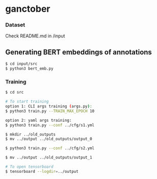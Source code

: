 # ganctober

### Dataset
Check README.md in /input
## Generating BERT embeddings of annotations
```bash
$ cd input/src
$ python3 bert_emb.py  
```

### Training
```bash
$ cd src

# To start training
option 1: CLI args training (args.py):
$ python3 train.py --TRAIN_MAX_EPOCH 10 

option 2: yaml args training:
$ python3 train.py --conf ../cfg/s1.yml

$ mkdir ../old_outputs
$ mv ../output ../old_outputs/output_0

$ python3 train.py --conf ../cfg/s2.yml

$ mv ../output ../old_outputs/output_1

# To open tensorboard
$ tensorboard --logdir=../output 
```